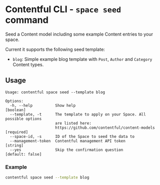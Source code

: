 # Contentful CLI - `space seed` command

Seed a Content model including some example Content entries to your space.

Current it supports the following seed template:
* `blog`: Simple example blog template with `Post`, `Author` and `Category` Content types.

## Usage

```
Usage: contentful space seed --template blog

Options:
  -h, --help          Show help                                        [boolean]
  --template, -t      The template to apply on your Space. All possible options
                      are listed here:
                      https://github.com/contentful/content-models    [required]
  --space-id, -s      ID of the Space to seed the data to
  --management-token  Contentful management API token                   [string]
  --yes               Skip the confirmation question            [default: false]
```

### Example
```sh
contentful space seed --template blog
```
